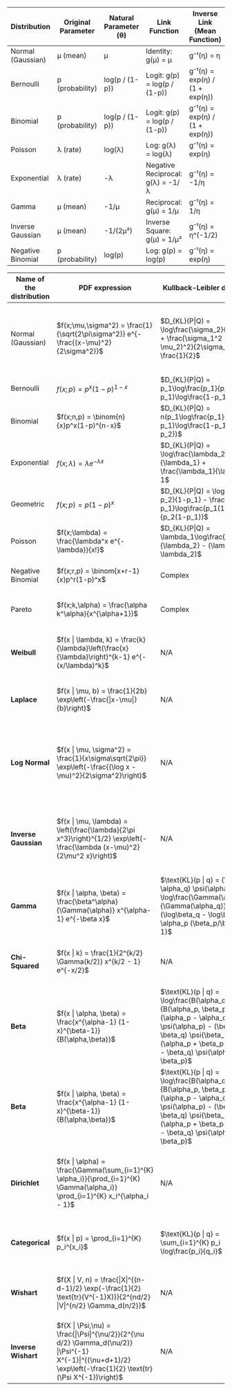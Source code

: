 | Distribution | Original Parameter | Natural Parameter (θ) | Link Function | Inverse Link (Mean Function) |
|--------------|---------------------|------------------------|---------------|------------------------------|
| Normal (Gaussian) | μ (mean) | μ | Identity: g(μ) = μ | g⁻¹(η) = η |
| Bernoulli | p (probability) | log(p / (1-p)) | Logit: g(p) = log(p / (1-p)) | g⁻¹(η) = exp(η) / (1 + exp(η)) |
| Binomial | p (probability) | log(p / (1-p)) | Logit: g(p) = log(p / (1-p)) | g⁻¹(η) = exp(η) / (1 + exp(η)) |
| Poisson | λ (rate) | log(λ) | Log: g(λ) = log(λ) | g⁻¹(η) = exp(η) |
| Exponential | λ (rate) | -λ | Negative Reciprocal: g(λ) = -1/λ | g⁻¹(η) = -1/η |
| Gamma | μ (mean) | -1/μ | Reciprocal: g(μ) = 1/μ | g⁻¹(η) = 1/η |
| Inverse Gaussian | μ (mean) | -1/(2μ²) | Inverse Square: g(μ) = 1/μ² | g⁻¹(η) = η^(-1/2) |
| Negative Binomial | p (probability) | log(p) | Log: g(p) = log(p) | g⁻¹(η) = exp(η) |





| Name of the distribution | PDF expression | Kullback-Leibler divergence | MLE | Source parameters | Natural Parameters | Expectation parameters | Log normalizer | Gradient Log normalizer | G | Gradient G | Sufficient statistics and carrier measure |
|--------------------------|-----------------|------------------------------|-----|-------------------|---------------------|------------------------|----------------|-------------------------|---|------------|-------------------------------------------|
| Normal (Gaussian) | $f(x;\mu,\sigma^2) = \frac{1}{\sqrt{2\pi\sigma^2}} e^{-\frac{(x-\mu)^2}{2\sigma^2}}$ | $D_{KL}(P\|Q) = \log\frac{\sigma_2}{\sigma_1} + \frac{\sigma_1^2 + (\mu_1 - \mu_2)^2}{2\sigma_2^2} - \frac{1}{2}$ | $\hat{\mu} = \frac{1}{n}\sum_{i=1}^n x_i$ <br> $\hat{\sigma}^2 = \frac{1}{n}\sum_{i=1}^n (x_i - \hat{\mu})^2$ | $\mu, \sigma^2$ | $\eta_1 = \frac{\mu}{\sigma^2}, \eta_2 = -\frac{1}{2\sigma^2}$ | $\mathbb{E}[X] = \mu, \mathbb{E}[X^2] = \mu^2 + \sigma^2$ | $A(\eta) = -\frac{\eta_1^2}{4\eta_2} - \frac{1}{2}\log(-2\eta_2)$ | $\nabla A(\eta) = [\frac{\eta_1}{-2\eta_2}, \frac{\eta_1^2}{4\eta_2^2} - \frac{1}{2\eta_2}]$ | $G(\mu, \sigma^2) = \mu^2 + \log(2\pi\sigma^2)$ | $\nabla G(\mu, \sigma^2) = [2\mu, \frac{1}{\sigma^2}]$ | $T(x) = [x, x^2], h(x) = \frac{1}{\sqrt{2\pi}}$ |
| Bernoulli | $f(x;p) = p^x(1-p)^{1-x}$ | $D_{KL}(P\|Q) = p_1\log\frac{p_1}{p_2} + (1-p_1)\log\frac{1-p_1}{1-p_2}$ | $\hat{p} = \frac{1}{n}\sum_{i=1}^n x_i$ | $p$ | $\eta = \log\frac{p}{1-p}$ | $\mathbb{E}[X] = p$ | $A(\eta) = \log(1 + e^\eta)$ | $A'(\eta) = \frac{e^\eta}{1 + e^\eta}$ | $G(p) = -p\log p - (1-p)\log(1-p)$ | $G'(p) = \log\frac{1-p}{p}$ | $T(x) = x, h(x) = 1$ |
| Binomial | $f(x;n,p) = \binom{n}{x}p^x(1-p)^{n-x}$ | $D_{KL}(P\|Q) = n(p_1\log\frac{p_1}{p_2} + (1-p_1)\log\frac{1-p_1}{1-p_2})$ | $\hat{p} = \frac{1}{n}\sum_{i=1}^n \frac{x_i}{n}$ | $n, p$ | $\eta = \log\frac{p}{1-p}$ | $\mathbb{E}[X] = np$ | $A(\eta) = n\log(1 + e^\eta)$ | $A'(\eta) = \frac{ne^\eta}{1 + e^\eta}$ | $G(p) = -np\log p - n(1-p)\log(1-p)$ | $G'(p) = n\log\frac{1-p}{p}$ | $T(x) = x, h(x) = \binom{n}{x}$ |
| Exponential | $f(x;\lambda) = \lambda e^{-\lambda x}$ | $D_{KL}(P\|Q) = \log\frac{\lambda_2}{\lambda_1} + \frac{\lambda_1}{\lambda_2} - 1$ | $\hat{\lambda} = \frac{n}{\sum_{i=1}^n x_i}$ | $\lambda$ | $\eta = -\lambda$ | $\mathbb{E}[X] = \frac{1}{\lambda}$ | $A(\eta) = -\log(-\eta)$ | $A'(\eta) = -\frac{1}{\eta}$ | $G(\lambda) = -\log\lambda$ | $G'(\lambda) = -\frac{1}{\lambda}$ | $T(x) = x, h(x) = 1$ |
| Geometric | $f(x;p) = p(1-p)^x$ | $D_{KL}(P\|Q) = \log\frac{1-p_2}{1-p_1} - \frac{p_1}{1-p_1}\log\frac{p_1(1-p_2)}{p_2(1-p_1)}$ | $\hat{p} = \frac{n}{\sum_{i=1}^n x_i + n}$ | $p$ | $\eta = \log(1-p)$ | $\mathbb{E}[X] = \frac{1-p}{p}$ | $A(\eta) = -\log(-\eta)$ | $A'(\eta) = -\frac{1}{\eta}$ | $G(p) = -\log p - \frac{1-p}{p}\log(1-p)$ | $G'(p) = \frac{1}{p^2}\log(1-p) + \frac{1}{p(1-p)}$ | $T(x) = x, h(x) = 1$ |
| Poisson | $f(x;\lambda) = \frac{\lambda^x e^{-\lambda}}{x!}$ | $D_{KL}(P\|Q) = \lambda_1\log\frac{\lambda_1}{\lambda_2} - (\lambda_1 - \lambda_2)$ | $\hat{\lambda} = \frac{1}{n}\sum_{i=1}^n x_i$ | $\lambda$ | $\eta = \log\lambda$ | $\mathbb{E}[X] = \lambda$ | $A(\eta) = e^\eta$ | $A'(\eta) = e^\eta$ | $G(\lambda) = \lambda\log\lambda - \lambda$ | $G'(\lambda) = \log\lambda$ | $T(x) = x, h(x) = \frac{1}{x!}$ |
| Negative Binomial | $f(x;r,p) = \binom{x+r-1}{x}p^r(1-p)^x$ | Complex | $\hat{p} = \frac{nr}{\sum_{i=1}^n x_i}$ | $r, p$ | $\eta_1 = \log p, \eta_2 = \log(1-p)$ | $\mathbb{E}[X] = \frac{r(1-p)}{p}$ | $A(\eta) = -r\log(1-e^{\eta_1-\eta_2})$ | Complex | $G(p) = -r\log p - \frac{r(1-p)}{p}\log(1-p)$ | Complex | $T(x) = x, h(x) = \binom{x+r-1}{x}$ |
| Pareto | $f(x;k,\alpha) = \frac{\alpha k^\alpha}{x^{\alpha+1}}$ | Complex | $\hat{\alpha} = \frac{n}{\sum_{i=1}^n \log(\frac{x_i}{k})}$ | $k, \alpha$ | $\eta = -(\alpha+1)$ | $\mathbb{E}[X] = \frac{\alpha k}{\alpha-1}$ for $\alpha > 1$ | $A(\eta) = \log(\frac{k^{-\eta}}{-\eta-1})$ | $A'(\eta) = -\frac{\log k}{\eta+1} + \frac{1}{(\eta+1)^2}$ | $G(\alpha) = \log k + \frac{1}{\alpha} + \log\alpha$ | $G'(\alpha) = -\frac{1}{\alpha^2} + \frac{1}{\alpha}$ | $T(x) = \log x, h(x) = \frac{1}{x}$ |
| **Weibull**                  | $f(x \| \lambda, k) = \frac{k}{\lambda}\left(\frac{x}{\lambda}\right)^{k-1} e^{-(x/\lambda)^k}$           | N/A                                                                                                                                       | $\hat{k}, \hat{\lambda}$ (using numerical methods)   | $(\lambda, k)$                  | $-\frac{k}{\lambda^k}$                        | $\lambda \Gamma(1 + 1/k)$                 | $\log Z(\eta) = -\eta^{1/k}$                 | $-\frac{1}{k}\eta^{1/k - 1}$                | $G(\theta) = \lambda \Gamma(1 + 1/k)$       | $\frac{1}{k}\Gamma(1 + 1/k)$            | $T(x) = x^k$ (Sufficient statistics); $x^{k-1}$ (Carrier measure) |
| **Laplace**                  | $f(x \| \mu, b) = \frac{1}{2b} \exp\left(-\frac{\|x-\mu\|}{b}\right)$                                      | N/A                                                                                                                                       | $\hat{\mu} = \text{median}(x), \ \hat{b} = \frac{1}{n} \sum_{i=1}^{n} \|x_i - \hat{\mu}\|$ | $(\mu, b)$                      | $-\frac{1}{b}$                               | $\mu + b \log 2$                            | $-\frac{1}{b}$                               | $G(\theta) = \mu$                           | $b$                                    | $T(x) = \|x - \mu\|$ (Sufficient statistics); $1$ (Carrier measure) |
| **Log Normal**               | $f(x \| \mu, \sigma^2) = \frac{1}{x\sigma\sqrt{2\pi}} \exp\left(-\frac{(\log x - \mu)^2}{2\sigma^2}\right)$ | N/A                                                                                                                                       | $\hat{\mu} = \frac{1}{n}\sum_{i=1}^{n} \log x_i, \ \hat{\sigma^2} = \frac{1}{n}\sum_{i=1}^{n} (\log x_i - \hat{\mu})^2$ | $(\mu, \sigma^2)$              | $\mu, -\frac{1}{2\sigma^2}$                   | $e^{\mu + \sigma^2/2}$                     | $\log Z(\eta) = \frac{1}{2\sigma^2} + \mu$   | $-\frac{1}{\sigma^2}$                     | $G(\theta) = \log \mu$                      | $\frac{1}{\mu}$                         | $T(x) = \log x$ (Sufficient statistics); $1/x$ (Carrier measure) |
| **Inverse Gaussian**         | $f(x \| \mu, \lambda) = \left(\frac{\lambda}{2\pi x^3}\right)^{1/2} \exp\left(-\frac{\lambda (x-\mu)^2}{2\mu^2 x}\right)$ | N/A                                                                                                                                       | $\hat{\mu} = \frac{\sum_{i=1}^{n} x_i}{n}, \ \hat{\lambda} = \frac{n}{\sum_{i=1}^{n} \frac{(x_i - \mu)^2}{\mu^2 x_i}}$ | $(\mu, \lambda)$               | $(\lambda/\mu^2, -\lambda/2\mu^2)$            | $\mu$                                      | $\log Z(\eta) = \eta - \frac{1}{2\lambda}$    | $\lambda/\eta$                              | $G(\theta) = \frac{\theta^2}{2\lambda}$     | $\theta/\lambda$                        | $T(x) = (x, x^{-1})$ (Sufficient statistics); $x^{-3/2}$ (Carrier measure) |
| **Gamma**                    | $f(x \| \alpha, \beta) = \frac{\beta^\alpha}{\Gamma(\alpha)} x^{\alpha-1} e^{-\beta x}$                    | $\text{KL}(p \| q) = (\alpha_p - \alpha_q) \psi(\alpha_p) - \log\frac{\Gamma(\alpha_p)}{\Gamma(\alpha_q)} + \alpha_q (\log\beta_q - \log\beta_p) + \alpha_p (\beta_p/\beta_q - 1)$ | $\hat{\alpha} = \text{solve numerically}, \ \hat{\beta} = \frac{\alpha}{\bar{x}}$ | $(\alpha, \beta)$             | $(\alpha - 1, -\beta)$                         | $\alpha/\beta$                              | $\log Z(\eta) = -\alpha\log(-\eta_2) + \eta_2 \eta_1$ | $\alpha/\eta_2$                             | $G(\theta) = \alpha \theta - \log(\theta)$   | $\alpha/\theta - \frac{1}{\theta}$      | $T(x) = (x, \log x)$ (Sufficient statistics); $1$ (Carrier measure) |
| **Chi-Squared**              | $f(x \| k) = \frac{1}{2^{k/2} \Gamma(k/2)} x^{k/2 - 1} e^{-x/2}$                                         | N/A                                                                                                                                       | $\hat{k} = \frac{1}{n}\sum_{i=1}^{n} x_i$           | $k$                            | $k/2 - 1$                                      | $k$                                         | $\log Z(\eta) = \frac{k}{2} \log(2) + \log\Gamma(k/2)$ | $k/2$                                      | $G(\theta) = k \log(\theta) - \frac{k}{\theta}$ | $k/\theta - \frac{k}{\theta}$          | $T(x) = x$ (Sufficient statistics); $x^{k/2 - 1}$ (Carrier measure) |
| **Beta**                     | $f(x \| \alpha, \beta) = \frac{x^{\alpha-1} (1-x)^{\beta-1}}{B(\alpha,\beta)}$                            | $\text{KL}(p \| q) = \log\frac{B(\alpha_q, \beta_q)}{B(\alpha_p, \beta_p)} - (\alpha_p - \alpha_q) \psi(\alpha_p) - (\beta_p - \beta_q) \psi(\beta_p) + (\alpha_p + \beta_p - \alpha_q - \beta_q) \psi(\alpha_p + \beta_p)$ | $\hat{\alpha} = \text{solve numerically}, \ \hat{\beta} = \text{solve numerically}$ | $(\alpha, \beta)$             | $(\alpha - 1, \beta - 1)$                      | $(\alpha/(\alpha+\beta), \beta/(\alpha+\beta))$ | $\log Z(\eta) = \log\Gamma(\alpha) + \log\Gamma(\beta) - \log\Gamma(\alpha+\beta)$ | $\psi(\alpha) - \psi(\alpha+\beta)$          | $G(\theta) = \log(\Gamma(\theta)) - \frac{\theta}{\Gamma(\theta)}$ | $\theta/\Gamma(\theta)$              | $T(x) = (x, \log(1-x))$ (Sufficient statistics); $x^{\alpha-1}(1-x)^{\beta-1}$ (Carrier measure) |
| **Beta**                     | $f(x \| \alpha, \beta) = \frac{x^{\alpha-1} (1-x)^{\beta-1}}{B(\alpha,\beta)}$                            | $\text{KL}(p \| q) = \log\frac{B(\alpha_q, \beta_q)}{B(\alpha_p, \beta_p)} - (\alpha_p - \alpha_q) \psi(\alpha_p) - (\beta_p - \beta_q) \psi(\beta_p) + (\alpha_p + \beta_p - \alpha_q - \beta_q) \psi(\alpha_p + \beta_p)$ | $\hat{\alpha} = \text{solve numerically}, \ \hat{\beta} = \text{solve numerically}$ | $(\alpha, \beta)$             | $(\alpha - 1, \beta - 1)$                      | $(\alpha/(\alpha+\beta), \beta/(\alpha+\beta))$ | $\log Z(\eta) = \log\Gamma(\alpha) + \log\Gamma(\beta) - \log\Gamma(\alpha+\beta)$ | $\psi(\alpha) - \psi(\alpha+\beta)$          | $G(\theta) = \log(\Gamma(\theta)) - \frac{\theta}{\Gamma(\theta)}$ | $\theta/\Gamma(\theta)$              | $T(x) = (x, \log(1-x))$ (Sufficient statistics); $x^{\alpha-1}(1-x)^{\beta-1}$ (Carrier measure) |
| **Dirichlet**                | $f(x \| \alpha) = \frac{\Gamma(\sum_{i=1}^{K} \alpha_i)}{\prod_{i=1}^{K} \Gamma(\alpha_i)} \prod_{i=1}^{K} x_i^{\alpha_i - 1}$ | N/A                                                                                                                                       | $\hat{\alpha_i} = \text{solve numerically}$         | $\alpha$                        | $(\alpha_i - 1)$                              | $\alpha_i/\sum_{i=1}^{K} \alpha_i$          | $\log Z(\eta) = \sum_{i=1}^{K} \log\Gamma(\alpha_i) - \log\Gamma(\sum_{i=1}^{K} \alpha_i)$ | $\psi(\alpha_i) - \psi(\sum_{i=1}^{K} \alpha_i)$ | $G(\theta) = \sum_{i=1}^{K} \log\Gamma(\theta_i)$ | $\psi(\alpha_i) - \psi(\sum_{i=1}^{K} \alpha_i)$ | $T(x) = (\log x_1, \ldots, \log x_K)$ (Sufficient statistics); $\prod_{i=1}^{K} x_i^{\alpha_i - 1}$ (Carrier measure) |
| **Categorical**              | $f(x \| p) = \prod_{i=1}^{K} p_i^{x_i}$                                                                 | $\text{KL}(p \| q) = \sum_{i=1}^{K} p_i \log\frac{p_i}{q_i}$                                                                               | $\hat{p}_i = \frac{n_i}{n}$                          | $p$                            | $\log(p)$                                    | $p_i$                                       | $\log Z(\eta) = \log\left(\sum_{i=1}^{K} e^{\eta_i}\right)$ | $\frac{e^{\eta_i}}{\sum_{i=1}^{K} e^{\eta_i}}$ | $G(\theta) = \sum_{i=1}^{K} p_i \log p_i$ | $p_i \log p_i + (1-p_i) \log (1-p_i)$ | $T(x) = x$ (Sufficient statistics); $1$ (Carrier measure) |
| **Wishart**                  | $f(X \| V, n) = \frac{\|X\|^{(n-d-1)/2} \exp(-\frac{1}{2} \text{tr}(V^{-1}X))}{2^{nd/2} \|V\|^{n/2} \Gamma_d(n/2)}$ | N/A                                                                                                                                       | $\hat{V} = \frac{1}{n} \sum_{i=1}^{n} X_i$           | $(V, n)$                       | $-\frac{1}{2} V^{-1}$                         | $V$                                         | $\log Z(\eta) = \frac{n}{2} \log \|V\| + \frac{d(d-1)}{4} \log \pi + \sum_{i=1}^{d} \log \Gamma\left(\frac{n+1-i}{2}\right)$ | $-\frac{1}{2} V^{-1}$                         | $G(\theta) = \frac{1}{2} \text{tr}(V^{-1} \theta)$ | $-\frac{1}{2} V^{-1}$                 | $T(X) = X$ (Sufficient statistics); $|X|^{(n-d-1)/2}$ (Carrier measure) |
| **Inverse Wishart**          | $f(X \| \Psi,\nu) = \frac{\|\Psi\|^{\nu/2}}{2^{\nu d/2} \Gamma_d(\nu/2)} \|\Psi^{-1} X^{-1}\|^{(\nu+d+1)/2} \exp\left(-\frac{1}{2} \text{tr}(\Psi X^{-1})\right)$ | N/A                                                                                                                                       | $\hat{\Psi} = \frac{1}{n} \sum_{i=1}^{n} X_i^{-1}, \ \hat{\nu} = n$ | $(\Psi, \nu)$               | $-\frac{1}{2} (\nu + d + 1) \Psi^{-1}$         | $\Psi$                                      | $\log Z(\eta) = \frac{(\nu + d + 1)}{2} \log\|\eta^{-1}\| + \frac{1}{2} \text{tr}(\Psi \eta^{-1})$ | $-\frac{1}{2} (\nu + d + 1)\Psi^{-1}$         | $G(\theta) = \frac{(\nu + d + 1)}{2} \log\|\theta^{-1}\|$ | $\Psi^{-1}$                            | $T(X) = X^{-1}$ (Sufficient statistics); $|\Psi^{-1} X^{-1}|^{(\nu+d+1)/2}$ (Carrier measure) |
